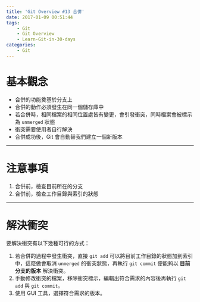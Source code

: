 ```yaml
---
title: 'Git Overview #13 合併'
date: 2017-01-09 00:51:44
tags: 
    - Git
    - Git Overview
    - Learn-Git-in-30-days
categories:
    - Git
---
```

# 基本觀念
- 合併的功能奠基於分支上
- 合併的動作必須發生在同一個儲存庫中
- 若合併時，相同檔案的相同位置處皆有變更，會引發衝突，同時檔案會被標示為 `unmerged` 狀態
- 衝突需要使用者自行解決
- 合併成功後，Git 會自動替我們建立一個新版本

<!-- more -->

---

# 注意事項
1. 合併前，檢查目前所在的分支
2. 合併前，檢查工作目錄與索引的狀態

---

# 解決衝突
要解決衝突有以下幾種可行的方式：
1. 若合併的過程中發生衝突，直接 `git add` 可以將目前工作目錄的狀態加到索引中，這麼做會取消 `unmerged` 的衝突狀態，再執行 `git commit` 便能夠以 **目前分支的版本** 解決衝突。
2. 手動修改衝突的檔案，移除衝突標示，編輯出符合需求的內容後再執行 `git add` 與 `git commit`。
3. 使用 GUI 工具，選擇符合需求的版本。